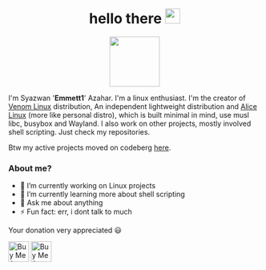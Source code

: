 <h1 align="center">
  hello there
  <img src="https://media.giphy.com/media/hvRJCLFzcasrR4ia7z/giphy.gif" width="30px"/>
</h1>
<div id="header" align="center">
  <img src="https://media.giphy.com/media/v1.Y2lkPTc5MGI3NjExcng4MXJnbm93ajFrY3c2cjFrZjF3aXV4NHNiM3h3djBoMmhvZzVvcCZlcD12MV9pbnRlcm5hbF9naWZfYnlfaWQmY3Q9Zw/3o7aCTfyhYawdOXcFW/giphy.gif" width="100"/>
</div>
<div id="header" align="center">
</div>
<div id="badges" align="center">
  <img src="https://komarev.com/ghpvc/?username=emmett1&style=flat-square&color=blue" alt=""/>
</div>

I'm Syazwan '<b>Emmett1</b>' Azahar. I'm a linux enthusiast. I'm the creator of <a href="https://venomlinux.org">Venom Linux</a> distribution, An independent lightweight distribution and <a href="https://codeberg.org/emmett1/alicelinux">Alice Linux</a> (more like personal distro), which is built minimal in mind, use musl libc, busybox and Wayland. I also work on other projects, mostly involved shell scripting. Just check my repositories.

Btw my active projects moved on codeberg <a href="https://codeberg.org/emmett1">here</a>.

### About me?
- 🔭 I’m currently working on Linux projects
- 🌱 I’m currently learning more about shell scripting
- 💬 Ask me about anything  
- ⚡ Fun fact: err, i dont talk to much

Your donation very appreciated :smiley:

<a href="https://www.buymeacoffee.com/emmett1" target="_blank"><img src="https://cdn.buymeacoffee.com/buttons/default-orange.png" alt="Buy Me A Coffee" height="41"></a>
<a href="https://ko-fi.com/emmett1" target="_blank"><img src="https://storage.ko-fi.com/cdn/brandasset/kofi_button_dark.png" alt="Buy Me A Coffee" height="41"></a>



<!--
**emmett1/emmett1** is a ✨ _special_ ✨ repository because its `README.md` (this file) appears on your GitHub profile.

Here are some ideas to get you started:

- 🔭 I’m currently working on ...
- 🌱 I’m currently learning ...
- 👯 I’m looking to collaborate on ...
- 🤔 I’m looking for help with ...
- 💬 Ask me about ...
- 📫 How to reach me: ...
- 😄 Pronouns: ...
- ⚡ Fun fact: ...
-->
